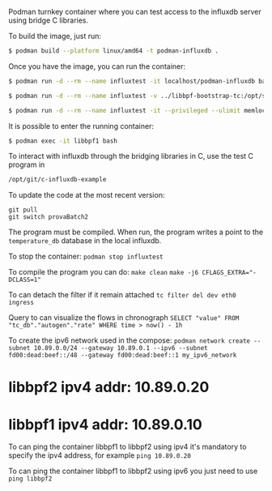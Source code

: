 Podman turnkey container where you can test access to the influxdb server using
bridge C libraries.

To build the image, just run:
```bash
$ podman build --platform linux/amd64 -t podman-influxdb .
```

Once you have the image, you can run the container:
```bash
$ podman run -d --rm --name influxtest -it localhost/podman-influxdb bash
```

```bash
$ podman run -d --rm --name influxtest -v ../libbpf-bootstrap-tc:/opt/shared/libbpf-bootstrap-tc -it --privileged --ulimit memlock=-1 localhost/podman-influxdb bash
```

```bash
$ podman run -d --rm --name influxtest -it --privileged --ulimit memlock=-1 localhost/podman-influxdb bash
```


It is possible to enter the running container:
```bash
$ podman exec -it libbpf1 bash
```

To interact with influxdb through the bridging libraries in C, use the test C
program in
```bash
/opt/git/c-influxdb-example
```

To update the code at the most recent version:
```
git pull
git switch provaBatch2
```

The program must be compiled. When run, the program writes a point to the
```temperature_db``` database in the local influxdb.

To stop the container: ```podman stop influxtest```


To compile the program you can do:
``` make clean ```
``` make -j6 CFLAGS_EXTRA="-DCLASS=1" ```

To can detach the filter if it remain attached
``` tc filter del dev eth0 ingress ```

Query to can visualize the flows in chronograph ```SELECT "value" FROM "tc_db"."autogen"."rate" WHERE time > now() - 1h```

To create the ipv6 network used in the compose: ``` podman network create --subnet 10.89.0.0/24 --gateway 10.89.0.1 --ipv6 --subnet fd00:dead:beef::/48 --gateway fd00:dead:beef::1 my_ipv6_network ```

# libbpf2 ipv4 addr: 10.89.0.20
# libbpf1 ipv4 addr: 10.89.0.10

To can ping the container libbpf1 to libbpf2 using ipv4 it's mandatory to specify the ipv4 address, for example ``` ping 10.89.0.20 ```

To can ping the container libbpf1 to libbpf2 using ipv6 you just need to use ``` ping libbpf2 ```